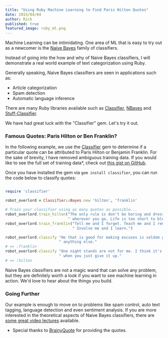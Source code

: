 ```yaml
---
title: "Using Ruby Machine Learning to Find Paris Hilton Quotes"
date: 2015/04/04
author: Rick
published: true
featured_image: ruby_ml.png
---
```



Machine Learning can be intimidating. One area of ML that is easy to try out as a newcomer is the [Naive Bayes](https://en.wikipedia.org/wiki/Naive_Bayes_classifier) family of classifiers.

Instead of going into the how and why of Naive Bayes classifiers, I will demonstrate a real world example of text categorization using Ruby.

Generally speaking, Naive Bayes classifiers are seen in applications such as:

 * Article categorization
 * Spam detection
 * Automatic language inference

There are many Ruby libraries available such as [Classifier](https://github.com/cardmagic/classifier), [NBayes](https://github.com/oasic/nbayes.git) and [Stuff-Classifier](https://github.com/alexandru/stuff-classifier).

We have had great luck with the "Classifier" gem. Let's try it out.

### Famous Quotes: Paris Hilton or Ben Franklin?

In the following example, we use the [Classifier](https://github.com/cardmagic/classifier) gem to determine if a particular quote can be attributed to Paris Hilton or Benjamin Franklin. For the sake of brevity, I have removed ambiguous training data. If you would like to see the full set of training data*, check out [this gist on GitHub](https://gist.github.com/RickCarlino/afe6c5ed198b7bb0573b).

Once you have installed the gem via `gem install classifier`, you can run the code below to classify quotes:

```ruby

require 'classifier'

robot_overlord = Classifier::Bayes.new 'hilton', 'franklin'

# Train your classifier using as many quotes as possible...
robot_overlord.train_hilton("The only rule is don't be boring and dress cute"\
                            " wherever you go. Life is too short to blend in.")
robot_overlord.train_franklin("Tell me and I forget. Teach me and I remember."\
                              " Involve me and I learn.")

robot_overlord.classify "He that is good for making excuses is seldom good for"\
                        " anything else."
# => :franklin
robot_overlord.classify "One night stands are not for me. I think it's gross"\
                        " when you just give it up."
# => :hilton

```

Naive Bayes classifiers are not a magic wand that can solve any problem, but they are definitely worth a look if you want to see machine learning in action. We'd love to hear about the things you build.

### Going Further

Our example is enough to move on to problems like spam control, auto text tagging, language detection and even sentiment analysis. If you are more interested in the theoretical aspects of Naive Bayes classifiers, there are [some great video lectures](https://www.youtube.com/watch?v=DdYSMwEWbd4) available.

* Special thanks to [BrainyQuote](http://www.brainyquote.com/) for providing the quotes.
